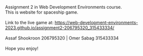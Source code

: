 Assignment 2 in Web Development Environments course.</br>
This is website for spaceship game.</br></br>
Link to the live game at: https://web-development-environments-2023.github.io/assignment2-206795320_315433334/</br></br>
Assaf Shookroon 206795320  |  Omer Sabag 315433334</br></br>
Hope you enjoy!

